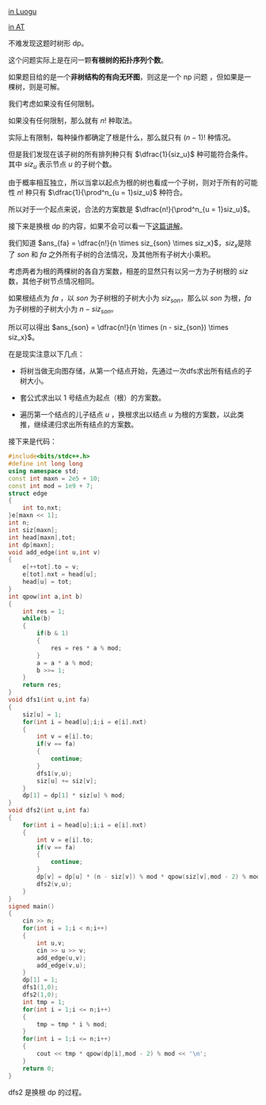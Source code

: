 [in Luogu](https://www.luogu.com.cn/problem/AT_abc160_f)

[in AT](https://atcoder.jp/contests/abc160/tasks/abc160_f)


不难发现这题时树形 dp。

这个问题实际上是在问一颗**有根树的拓扑序列个数**。

如果题目给的是一个**非树结构的有向无环图**，则这是一个 np 问题 ，但如果是一棵树，则是可解。

我们考虑如果没有任何限制。

如果没有任何限制，那么就有 $n!$ 种取法。

实际上有限制，每种操作都确定了根是什么，那么就只有 $(n - 1)!$ 种情况。

但是我们发现在该子树的所有排列种只有 $\dfrac{1}{siz_u}$ 种可能符合条件。
其中 $siz_u$ 表示节点 $u$ 的子树个数。

由于概率相互独立，所以当拿以起点为根的树也看成一个子树，则对于所有的可能性 $n!$ 种只有 $\dfrac{1}{\prod^n_{u = 1}siz_u}$ 种符合。

所以对于一个起点来说，合法的方案数是 $\dfrac{n!}{\prod^n_{u = 1}siz_u}$。

接下来是换根 dp 的内容，如果不会可以看一下[这篇讲解](https://www.luogu.com.cn/blog/8yue-zzl/huan-gen-dp)。

我们知道 $ans_{fa} = \dfrac{n!}{n \times siz_{son} \times siz_x}$，$siz_x$是除了 $son$ 和 $fa$ 之外所有子树的合法情况，及其他所有子树大小乘积。

考虑两者为根的两棵树的各自方案数，相差的显然只有以另一方为子树根的 $siz$ 数，其他子树节点情况相同。

如果根结点为 $fa$ ，以 $son$ 为子树根的子树大小为 $siz_{son}$，那么以 $son$ 为根，$fa$ 为子树根的子树大小为 $n - siz_{son}$。

所以可以得出 $ans_{son} = \dfrac{n!}{n \times (n - siz_{son}) \times siz_x}$。

在是现实注意以下几点：

- 将树当做无向图存储，从第一个结点开始，先通过一次dfs求出所有结点的子树大小。

- 套公式求出以 $1$ 号结点为起点（根）的方案数。

- 遍历第一个结点的儿子结点 $u$ ，换根求出以结点 $u$ 为根的方案数，以此类推，继续递归求出所有结点的方案数。

接下来是代码：

```cpp
#include<bits/stdc++.h>
#define int long long
using namespace std;
const int maxn = 2e5 + 10;
const int mod = 1e9 + 7;
struct edge
{
	int to,nxt;
}e[maxn << 1];
int n;
int siz[maxn];
int head[maxn],tot;
int dp[maxn];
void add_edge(int u,int v)
{
	e[++tot].to = v;
	e[tot].nxt = head[u];
	head[u] = tot;
}
int qpow(int a,int b)
{
	int res = 1;
	while(b)
	{
		if(b & 1)
		{
			res = res * a % mod;
		}
		a = a * a % mod;
		b >>= 1;
	}
	return res;
}
void dfs1(int u,int fa)
{
	siz[u] = 1;
	for(int i = head[u];i;i = e[i].nxt)
	{
		int v = e[i].to;
		if(v == fa)
		{
			continue;
		}
		dfs1(v,u);
		siz[u] += siz[v];
	}
	dp[1] = dp[1] * siz[u] % mod;
}
void dfs2(int u,int fa)
{
	for(int i = head[u];i;i = e[i].nxt)
	{
		int v = e[i].to;
		if(v == fa)
		{
			continue;
		}
		dp[v] = dp[u] * (n - siz[v]) % mod * qpow(siz[v],mod - 2) % mod;
		dfs2(v,u);
	}
}
signed main()
{
	cin >> n;
	for(int i = 1;i < n;i++)
	{
		int u,v;
		cin >> u >> v;
		add_edge(u,v);
		add_edge(v,u);
	}
	dp[1] = 1;
	dfs1(1,0);
	dfs2(1,0);
	int tmp = 1;
	for(int i = 1;i <= n;i++)
	{
		tmp = tmp * i % mod;
	}
	for(int i = 1;i <= n;i++)
	{
		cout << tmp * qpow(dp[i],mod - 2) % mod << '\n';
	}
	return 0;
}
```

dfs2 是换根 dp 的过程。 